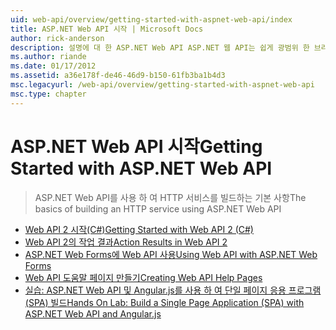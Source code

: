 ```yaml
---
uid: web-api/overview/getting-started-with-aspnet-web-api/index
title: ASP.NET Web API 시작 | Microsoft Docs
author: rick-anderson
description: 설명에 대 한 ASP.NET Web API ASP.NET 웹 API는 쉽게 광범위 한 브라우저를 비롯 하 여 클라이언트를 연결 하는 HTTP 서비스를 빌드할 수 있도록 하는 프레임 워크...
ms.author: riande
ms.date: 01/17/2012
ms.assetid: a36e178f-de46-46d9-b150-61fb3ba1b4d3
msc.legacyurl: /web-api/overview/getting-started-with-aspnet-web-api
msc.type: chapter
---
```

<a name="getting-started-with-aspnet-web-api"></a><span data-ttu-id="e2f7c-103">ASP.NET Web API 시작</span><span class="sxs-lookup"><span data-stu-id="e2f7c-103">Getting Started with ASP.NET Web API</span></span>
====================
> <span data-ttu-id="e2f7c-104">ASP.NET Web API를 사용 하 여 HTTP 서비스를 빌드하는 기본 사항</span><span class="sxs-lookup"><span data-stu-id="e2f7c-104">The basics of building an HTTP service using ASP.NET Web API</span></span>


- [<span data-ttu-id="e2f7c-105">Web API 2 시작(C#)</span><span class="sxs-lookup"><span data-stu-id="e2f7c-105">Getting Started with Web API 2 (C#)</span></span>](tutorial-your-first-web-api.md)
- [<span data-ttu-id="e2f7c-106">Web API 2의 작업 결과</span><span class="sxs-lookup"><span data-stu-id="e2f7c-106">Action Results in Web API 2</span></span>](action-results.md)
- [<span data-ttu-id="e2f7c-107">ASP.NET Web Forms에 Web API 사용</span><span class="sxs-lookup"><span data-stu-id="e2f7c-107">Using Web API with ASP.NET Web Forms</span></span>](using-web-api-with-aspnet-web-forms.md)
- [<span data-ttu-id="e2f7c-108">Web API 도움말 페이지 만들기</span><span class="sxs-lookup"><span data-stu-id="e2f7c-108">Creating Web API Help Pages</span></span>](creating-api-help-pages.md)
- [<span data-ttu-id="e2f7c-109">실습: ASP.NET Web API 및 Angular.js를 사용 하 여 단일 페이지 응용 프로그램 (SPA) 빌드</span><span class="sxs-lookup"><span data-stu-id="e2f7c-109">Hands On Lab: Build a Single Page Application (SPA) with ASP.NET Web API and Angular.js</span></span>](build-a-single-page-application-spa-with-aspnet-web-api-and-angularjs.md)
